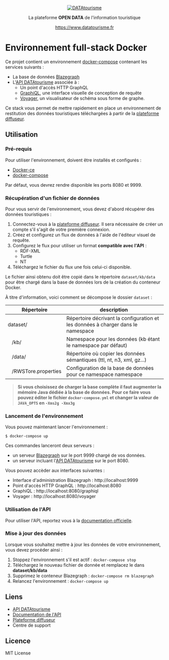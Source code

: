 
<p align="center">
  <a href="https://www.datatourisme.fr" target="_blank">
    <img alt="DATAtourisme" src="https://gitlab.adullact.net/adntourisme/datatourisme/api/raw/master/docs/_media/logo.png">
  </a>
</p>

<p align="center">
  La plateforme <strong>OPEN DATA</strong> de l'information touristique
</p>

<p align="center"><a href="https://www.datatourisme.fr/">https://www.datatourisme.fr</a></p>


# Environnement full-stack Docker

Ce projet contient un environnement [docker-compose](https://docs.docker.com/compose/) contenant les
services suivants :

* La base de données [Blazegraph](http://www.blazegraph.com)
* L'[API DATAtourisme](https://gitlab.adullact.net/adntourisme/datatourisme/api) associée à :
    * Un point d'accès HTTP GraphQL
    * [GraphiQL](https://github.com/graphql/graphiql), une interface visuelle de conception de requête
    * [Voyager](https://github.com/APIs-guru/graphql-voyager), un visualisateur de schéma sous forme de graphe.

Ce stack vous permet de mettre rapidement en place un environnement de restitution des données touristiques
téléchargées à partir de la [plateforme diffuseur](https://diffuseur.datatourisme.fr).

## Utilisation

### Pré-requis

Pour utiliser l'environnement, doivent être installés et configurés :

* [Docker-ce](https://docs.docker.com/engine/installation/)
* [docker-compose](https://docs.docker.com/compose/install/)

Par défaut, vous devrez rendre disponible les ports 8080 et 9999.

### Récupération d'un fichier de données

Pour vous servir de l'environnement, vous devez d'abord récupérer des données touristiques :

1. Connectez-vous à la [plateforme diffuseur](https://diffuseur.datatourisme.fr). Il sera nécessaire de
créer un compte s'il s'agit de votre première connexion.
2. Créez et configurez un flux de données à l'aide de l'éditeur visuel de requête.
3. Configurez le flux pour utiliser un format **compatible avec l'API** :
    * RDF-XML
    * Turtle
    * NT
4. Téléchargez le fichier du flux une fois celui-ci disponible.

Le fichier ainsi obtenu doit être copié dans le répertoire `dataset/kb/data` pour être chargé dans la base de
données lors de la création du conteneur Docker.

À titre d'information, voici comment se décompose le dossier `dataset` :

| Répertoire                       | description                                     |
| -------------------------------- |-------------------------------------------------|
| dataset/                         | Répertoire décrivant la configuration et les données à charger dans le namespace |
| &nbsp;&nbsp;&nbsp;/kb/           | Namespace pour les données (kb étant le namespace par défaut) |
| &nbsp;&nbsp;&nbsp;/data/         | Répertoire où copier les données sémantiques (ttl, nt, n3, xml, gz...) |
| &nbsp;&nbsp;&nbsp;/RWSTore.properties    | Configuration de la base de données pour ce namespace namespace |

> **Si vous choisissez de charger la base complète il faut augmenter la mémoire Java dédiée à la base de données. Pour ce faire vous pouvez éditer le fichier `docker-compose.yml` et changer la valeur de `JAVA_OPTS` en `-Xms2g -Xmx3g`**

### Lancement de l'environnement

Vous pouvez maintenant lancer l'environnement :

```
$ docker-compose up
```

Ces commandes lanceront deux serveurs :
 - un serveur [Blazegraph](https://www.blazegraph.com/) sur le port 9999 chargé de vos données.
 - un serveur incluant l'[API DATAtourisme](https://gitlab.adullact.net/adntourisme/datatourisme/api) sur le port 8080.

Vous pouvez accèder aux interfaces suivantes :

* Interface d'administration Blazegraph : http://localhost:9999
* Point d'accès HTTP GraphQL : http://localhost:8080
* GraphiQL : http://localhost:8080/graphiql
* Voyager : http://localhost:8080/voyager

### Utilisation de l'API

Pour utiliser l'API, reportez vous à la [documentation officielle](https://datatourisme.frama.io/api/#/).

### Mise à jour des données

Lorsque vous souhaitez mettre à jour les données de votre environnement, vous devez procéder ainsi :

1. Stoppez l'environnement s'il est actif : `docker-compose stop`
1. Téléchargez le nouveau fichier de donnée et remplacez le dans **dataset/kb/data**
2. Supprimez le conteneur Blazegraph : `docker-compose rm blazegraph`
3. Relancez l'environnement : `docker-compose up`

## Liens

* [API DATAtourisme](https://gitlab.adullact.net/adntourisme/datatourisme/api)
* [Documentation de l'API](https://datatourisme.frama.io/api)
* [Plateforme diffuseur](https://diffuseur.datatourisme.fr)
* Centre de support

## Licence

MIT License